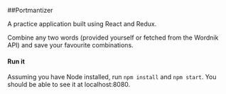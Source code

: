 ##Portmantizer

A practice application built using React and Redux.

Combine any two words (provided yourself or fetched from the Wordnik API) and save your favourite combinations.

#### Run it

Assuming you have Node installed, run `npm install` and `npm start`. You should be able to see it at localhost:8080.
